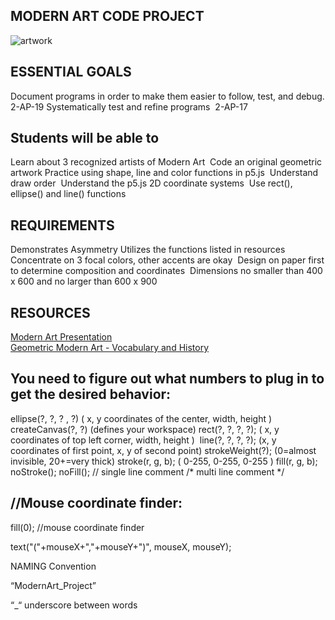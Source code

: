 MODERN ART CODE PROJECT
------
![artwork](https://github.com/user-attachments/assets/cd57996c-7b2d-4028-a180-4a5b46947c86)

ESSENTIAL GOALS
---------
Document programs in order to make them easier to follow, test, and debug. 2-AP-19
Systematically test and refine programs  2-AP-17

Students will be able to 
-----
Learn about 3 recognized artists of Modern Art 
Code an original geometric artwork
Practice using shape, line and color functions in p5.js 
Understand draw order 
Understand the p5.js 2D coordinate systems 
Use rect(), ellipse() and line() functions


REQUIREMENTS 
-------
Demonstrates Asymmetry
Utilizes the functions listed in resources
Concentrate on 3 focal colors, other accents are okay 
Design on paper first to determine composition and coordinates 
Dimensions no smaller than 400 x 600 and no larger than 600 x 900



RESOURCES 
-------
[Modern Art Presentation](https://docs.google.com/presentation/d/1iPbKMzow4sgfISpP158Ocw5t1ecvk7Wzw5ygIjQJ-Ck/edit?usp=sharing)<br/>
[Geometric Modern Art - Vocabulary and History](https://docs.google.com/document/d/1ksHgV1OJhqAfJT53bLIKOpbCEIb_lZSb/edit?usp=sharing&ouid=104288746284471816765&rtpof=true&sd=true)<br/>




You need to figure out what numbers to plug in to get the desired behavior: 
------
ellipse(?, ?, ? , ?) ( x, y coordinates of the center, width, height )
createCanvas(?, ?) (defines your workspace)
rect(?, ?, ?, ?); ( x, y coordinates of top left corner, width, height ) 
line(?, ?, ?, ?); (x, y coordinates of first point, x, y of second point)
strokeWeight(?); (0=almost invisible, 20+=very thick)
stroke(r, g, b); ( 0-255, 0-255, 0-255 )
fill(r, g, b); 
noStroke();
noFill();
// single line comment
/* multi line comment */ 




//Mouse coordinate finder: 
-----
fill(0); //mouse coordinate finder

text("("+mouseX+","+mouseY+")", mouseX, mouseY);





NAMING Convention

“ModernArt_Project”

“_“ underscore between words
